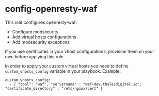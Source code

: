 # config-openresty-waf

This role configures openresty-waf:

* Configure modsecurity
* Add virtual hosts configurations
* Add modsecurity exceptions

If you use certificates in your vhost configurations, provision them on your own before applying this role.

In order to apply your custom virtual hosts you need to define `custom_vhosts_config` variable in your playbook. Example:
```
custom_vhosts_config:
  - { "tool": "waf", "servername" : "waf-dev.thalesdigital.io", "certificate_directory" : "/etc/nginx/cert" }
```
